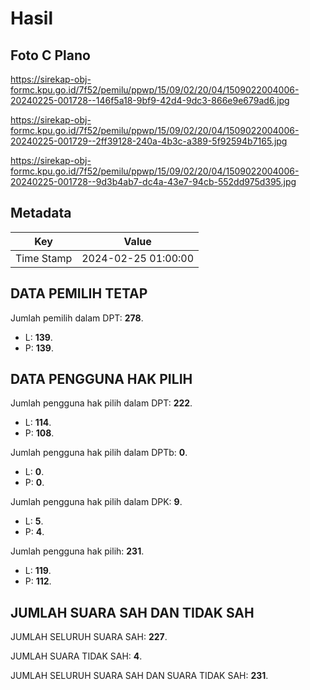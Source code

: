 # Hasil

## Foto C Plano

https://sirekap-obj-formc.kpu.go.id/7f52/pemilu/ppwp/15/09/02/20/04/1509022004006-20240225-001728--146f5a18-9bf9-42d4-9dc3-866e9e679ad6.jpg

https://sirekap-obj-formc.kpu.go.id/7f52/pemilu/ppwp/15/09/02/20/04/1509022004006-20240225-001729--2ff39128-240a-4b3c-a389-5f92594b7165.jpg

https://sirekap-obj-formc.kpu.go.id/7f52/pemilu/ppwp/15/09/02/20/04/1509022004006-20240225-001728--9d3b4ab7-dc4a-43e7-94cb-552dd975d395.jpg


## Metadata

| Key        | Value               |
| ---------- | ------------------- |
| Time Stamp | 2024-02-25 01:00:00 |


## DATA PEMILIH TETAP

Jumlah pemilih dalam DPT: **278**.
 * L: **139**.
 * P: **139**.

## DATA PENGGUNA HAK PILIH

Jumlah pengguna hak pilih dalam DPT: **222**.
 * L: **114**.
 * P: **108**.

Jumlah pengguna hak pilih dalam DPTb: **0**.
 * L: **0**.
 * P: **0**.

Jumlah pengguna hak pilih dalam DPK: **9**.
 * L: **5**.
 * P: **4**.

Jumlah pengguna hak pilih: **231**.
 * L: **119**.
 * P: **112**.

## JUMLAH SUARA SAH DAN TIDAK SAH

JUMLAH SELURUH SUARA SAH: **227**.

JUMLAH SUARA TIDAK SAH: **4**.

JUMLAH SELURUH SUARA SAH DAN SUARA TIDAK SAH: **231**.


